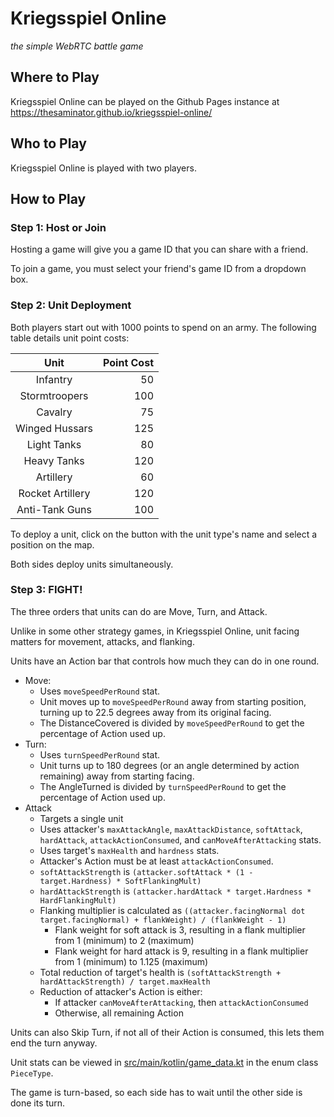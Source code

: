# Kriegsspiel Online

*the simple WebRTC battle game*

## Where to Play

Kriegsspiel Online can be played on the Github Pages instance at https://thesaminator.github.io/kriegsspiel-online/

## Who to Play

Kriegsspiel Online is played with two players.

## How to Play

### Step 1: Host or Join

Hosting a game will give you a game ID that you can share with a friend.

To join a game, you must select your friend's game ID from a dropdown box.

### Step 2: Unit Deployment

Both players start out with 1000 points to spend on an army. The following table details unit point costs:

| Unit             | Point Cost |
| :--------------: | ---------: |
| Infantry         |         50 |
| Stormtroopers    |        100 |
| Cavalry          |         75 |
| Winged Hussars   |        125 |
| Light Tanks      |         80 |
| Heavy Tanks      |        120 |
| Artillery        |         60 |
| Rocket Artillery |        120 |
| Anti-Tank Guns   |        100 |

To deploy a unit, click on the button with the unit type's name and select a position on the map.

Both sides deploy units simultaneously.

### Step 3: FIGHT!

The three orders that units can do are Move, Turn, and Attack.

Unlike in some other strategy games, in Kriegsspiel Online, unit facing matters for movement, attacks, and flanking.

Units have an Action bar that controls how much they can do in one round.

* Move:
    * Uses `moveSpeedPerRound` stat.
    * Unit moves up to `moveSpeedPerRound` away from starting position, turning up to 22.5 degrees away from its original facing.
    * The DistanceCovered is divided by `moveSpeedPerRound` to get the percentage of Action used up.
* Turn:
    * Uses `turnSpeedPerRound` stat.
    * Unit turns up to 180 degrees (or an angle determined by action remaining) away from starting facing.
    * The AngleTurned is divided by `turnSpeedPerRound` to get the percentage of Action used up.
* Attack
    * Targets a single unit
    * Uses attacker's `maxAttackAngle`, `maxAttackDistance`, `softAttack`, `hardAttack`, `attackActionConsumed`, and `canMoveAfterAttacking` stats.
    * Uses target's `maxHealth` and `hardness` stats.
    * Attacker's Action must be at least `attackActionConsumed`.
    * `softAttackStrength` is `(attacker.softAttack * (1 - target.Hardness) * SoftFlankingMult)`
    * `hardAttackStrength` is `(attacker.hardAttack * target.Hardness * HardFlankingMult)`
    * Flanking multiplier is calculated as `((attacker.facingNormal dot target.facingNormal) + flankWeight) / (flankWeight - 1)`
        * Flank weight for soft attack is 3, resulting in a flank multiplier from 1 (minimum) to 2 (maximum)
        * Flank weight for hard attack is 9, resulting in a flank multiplier from 1 (minimum) to 1.125 (maximum)
    * Total reduction of target's health is `(softAttackStrength + hardAttackStrength) / target.maxHealth`
    * Reduction of attacker's Action is either:
        * If attacker `canMoveAfterAttacking`, then `attackActionConsumed`
        * Otherwise, all remaining Action

Units can also Skip Turn, if not all of their Action is consumed, this lets them end the turn anyway.

Unit stats can be viewed in [src/main/kotlin/game_data.kt](./src/main/kotlin/game_data.kt) in the enum class `PieceType`.

The game is turn-based, so each side has to wait until the other side is done its turn.
